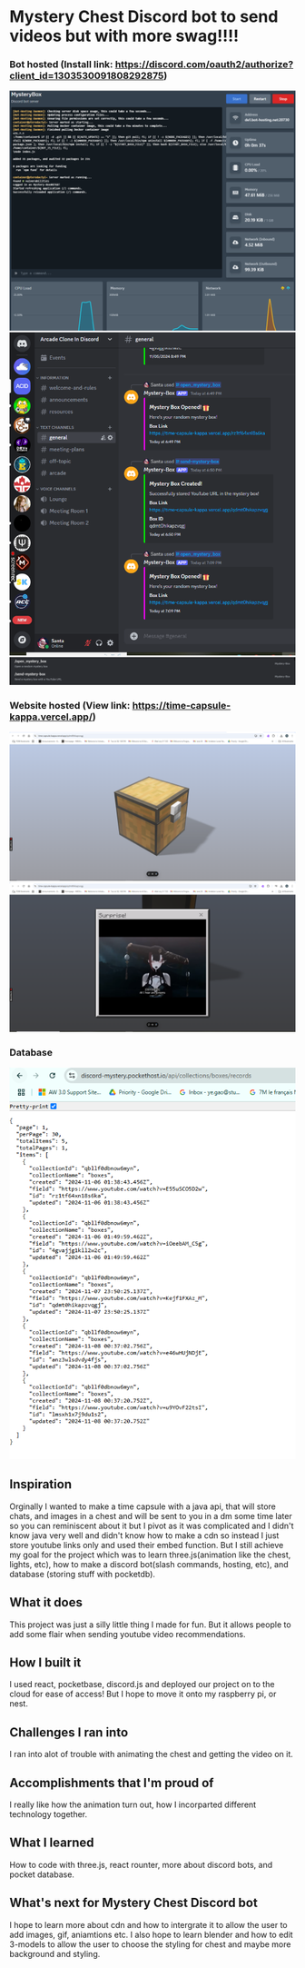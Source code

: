 # Mystery Chest Discord bot to send videos but with more swag!!!!

### Bot hosted (Install link: https://discord.com/oauth2/authorize?client_id=1303530091808292875)
[![Hosted](image.png)](https://cloud-r8lxmkylb-hack-club-bot.vercel.app/0image.png)
[![alt text](image-1.png)](https://cloud-r8lxmkylb-hack-club-bot.vercel.app/5image.png)
[![alt text](image-2.png)](https://cloud-r8lxmkylb-hack-club-bot.vercel.app/4image.png)

### Website hosted (View link: https://time-capsule-kappa.vercel.app/)
[![alt text](image-3.png)
](https://cloud-50lu21lui-hack-club-bot.vercel.app/1image.png)[![alt text](image-4.png)
](https://cloud-50lu21lui-hack-club-bot.vercel.app/0image.png)
### Database
[![alt text](image-5.png)](https://cloud-r8lxmkylb-hack-club-bot.vercel.app/1image.png)

## Inspiration
Orginally I wanted to make a time capsule with a java api, that will store chats, and images in a chest and will be sent to you in a dm some time later so you can reminiscent about it but I pivot as it was complicated and I didn't know java very well and didn't know how to make a cdn so instead I just store youtube links only and used their embed function. But I still achieve my goal for the project which was to learn three.js(animation like the chest, lights, etc), how to make a discord bot(slash commands, hosting, etc), and database (storing stuff with pocketdb).

## What it does
This project was just a silly little thing I made for fun. But it allows people to add some flair when sending youtube video recommendations. 

## How I built it
I used react, pocketbase, discord.js and deployed our project on to the cloud for ease of access! But I hope to move it onto my raspberry pi, or nest.

## Challenges I ran into
I ran into alot of trouble with animating the chest and getting the video on it. 

## Accomplishments that I'm proud of
I really like how the animation turn out, how I incorparted different technology together.

## What I learned
How to code with three.js, react rounter, more about discord bots, and pocket database.

## What's next for Mystery Chest Discord bot
I hope to learn more about cdn and how to intergrate it to allow the user to add images, gif, aniamtions etc. I also hope to learn blender and how to edit 3-models to allow the user to choose the styling for chest and maybe more background and styling.
